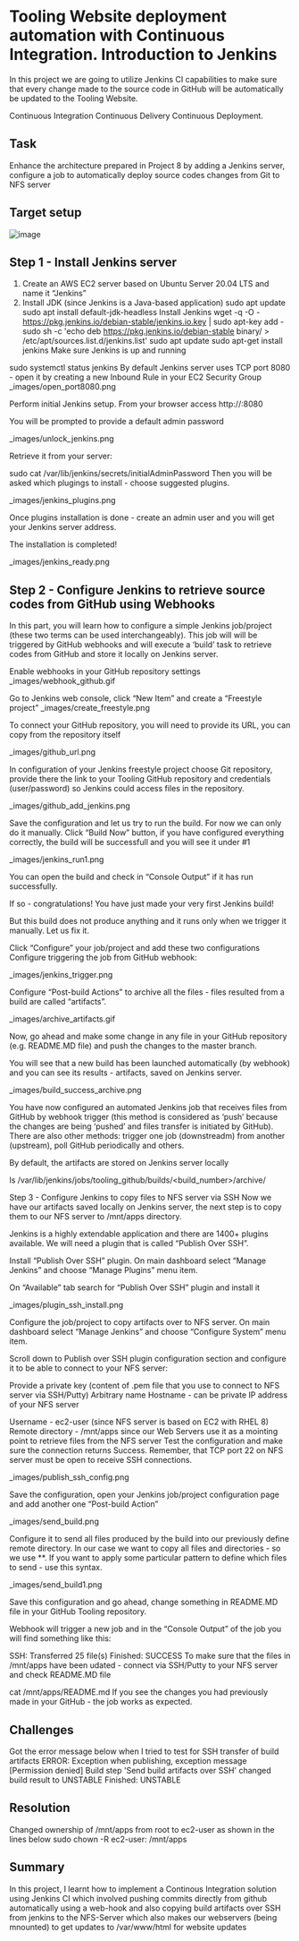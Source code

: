 # Tooling Website deployment automation with Continuous Integration. Introduction to Jenkins

In this project we are going to utilize Jenkins CI capabilities to make sure that every change made to the source code in GitHub will be automatically be updated to the Tooling Website.


Continuous Integration
Continuous Delivery
Continuous Deployment.

## Task
Enhance the architecture prepared in Project 8 by adding a Jenkins server, configure a job to automatically deploy source codes changes from Git to NFS server

## Target setup

![image](https://user-images.githubusercontent.com/78841364/115937552-41a6c500-a466-11eb-8719-8b34014c106b.png)


## Step 1 - Install Jenkins server

1. Create an AWS EC2 server based on Ubuntu Server 20.04 LTS and name it “Jenkins”
2. Install JDK (since Jenkins is a Java-based application)
   sudo apt update
   sudo apt install default-jdk-headless
Install Jenkins
wget -q -O - https://pkg.jenkins.io/debian-stable/jenkins.io.key | sudo apt-key add -
sudo sh -c 'echo deb https://pkg.jenkins.io/debian-stable binary/ > \
    /etc/apt/sources.list.d/jenkins.list'
sudo apt update
sudo apt-get install jenkins
Make sure Jenkins is up and running

sudo systemctl status jenkins
By default Jenkins server uses TCP port 8080 - open it by creating a new Inbound Rule in your EC2 Security Group
_images/open_port8080.png

Perform initial Jenkins setup.
From your browser access http://<Jenkins-Server-Public-IP-Address-or-Public-DNS-Name>:8080

You will be prompted to provide a default admin password

_images/unlock_jenkins.png

Retrieve it from your server:

sudo cat /var/lib/jenkins/secrets/initialAdminPassword
Then you will be asked which plugings to install - choose suggested plugins.

_images/jenkins_plugins.png

Once plugins installation is done - create an admin user and you will get your Jenkins server address.

The installation is completed!

_images/jenkins_ready.png

## Step 2 - Configure Jenkins to retrieve source codes from GitHub using Webhooks

In this part, you will learn how to configure a simple Jenkins job/project (these two terms can be used interchangeably). This job will will be triggered by GitHub webhooks and will execute a ‘build’ task to retrieve codes from GitHub and store it locally on Jenkins server.

Enable webhooks in your GitHub repository settings
_images/webhook_github.gif

Go to Jenkins web console, click “New Item” and create a “Freestyle project”
_images/create_freestyle.png

To connect your GitHub repository, you will need to provide its URL, you can copy from the repository itself

_images/github_url.png

In configuration of your Jenkins freestyle project choose Git repository, provide there the link to your Tooling GitHub repository and credentials (user/password) so Jenkins could access files in the repository.

_images/github_add_jenkins.png

Save the configuration and let us try to run the build. For now we can only do it manually. Click “Build Now” button, if you have configured everything correctly, the build will be successfull and you will see it under #1

_images/jenkins_run1.png

You can open the build and check in “Console Output” if it has run successfully.

If so - congratulations! You have just made your very first Jenkins build!

But this build does not produce anything and it runs only when we trigger it manually. Let us fix it.

Click “Configure” your job/project and add these two configurations
Configure triggering the job from GitHub webhook:

_images/jenkins_trigger.png

Configure “Post-build Actions” to archive all the files - files resulted from a build are called “artifacts”.

_images/archive_artifacts.gif

Now, go ahead and make some change in any file in your GitHub repository (e.g. README.MD file) and push the changes to the master branch.

You will see that a new build has been launched automatically (by webhook) and you can see its results - artifacts, saved on Jenkins server.

_images/build_success_archive.png

You have now configured an automated Jenkins job that receives files from GitHub by webhook trigger (this method is considered as ‘push’ because the changes are being ‘pushed’ and files transfer is initiated by GitHub). There are also other methods: trigger one job (downstreadm) from another (upstream), poll GitHub periodically and others.

By default, the artifacts are stored on Jenkins server locally

ls /var/lib/jenkins/jobs/tooling_github/builds/<build_number>/archive/

Step 3 - Configure Jenkins to copy files to NFS server via SSH
Now we have our artifacts saved locally on Jenkins server, the next step is to copy them to our NFS server to /mnt/apps directory.

Jenkins is a highly extendable application and there are 1400+ plugins available. We will need a plugin that is called “Publish Over SSH”.

Install “Publish Over SSH” plugin.
On main dashboard select “Manage Jenkins” and choose “Manage Plugins” menu item.

On “Available” tab search for “Publish Over SSH” plugin and install it

_images/plugin_ssh_install.png

Configure the job/project to copy artifacts over to NFS server.
On main dashboard select “Manage Jenkins” and choose “Configure System” menu item.

Scroll down to Publish over SSH plugin configuration section and configure it to be able to connect to your NFS server:

Provide a private key (content of .pem file that you use to connect to NFS server via SSH/Putty)
Arbitrary name
Hostname - can be private IP address of your NFS server

Username - ec2-user (since NFS server is based on EC2 with RHEL 8)
Remote directory - /mnt/apps since our Web Servers use it as a mointing point to retrieve files from the NFS server
Test the configuration and make sure the connection returns Success. Remember, that TCP port 22 on NFS server must be open to receive SSH connections.

_images/publish_ssh_config.png

Save the configuration, open your Jenkins job/project configuration page and add another one “Post-build Action”

_images/send_build.png

Configure it to send all files produced by the build into our previously define remote directory. In our case we want to copy all files and directories - so we use **. If you want to apply some particular pattern to define which files to send - use this syntax.

_images/send_build1.png

Save this configuration and go ahead, change something in README.MD file in your GitHub Tooling repository.

Webhook will trigger a new job and in the “Console Output” of the job you will find something like this:

SSH: Transferred 25 file(s)
Finished: SUCCESS
To make sure that the files in /mnt/apps have been udated - connect via SSH/Putty to your NFS server and check README.MD file

cat /mnt/apps/README.md
If you see the changes you had previously made in your GitHub - the job works as expected.

## Challenges

Got the error message below when I tried to test for SSH transfer of build artifacts
ERROR: Exception when publishing, exception message [Permission denied]
Build step 'Send build artifacts over SSH' changed build result to UNSTABLE
Finished: UNSTABLE

## Resolution

Changed ownership of /mnt/apps from root to ec2-user as shown in the lines below
 sudo chown -R ec2-user: /mnt/apps



## Summary

In this project, I learnt how to implement a Continous Integration solution using Jenkins CI which involved pushing commits directly from github automatically using a web-hook and also copying build artifacts over SSH from jenkins to the NFS-Server which also makes our webservers (being mnounted) to get updates to /var/www/html for website updates
